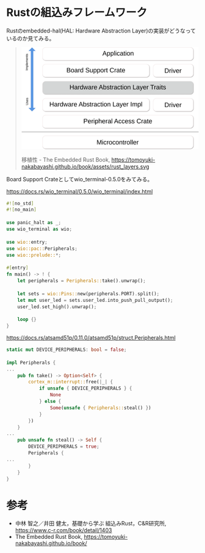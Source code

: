 # Rustの組込みフレームワーク

Rustのembedded-hal(HAL: Hardware Abstraction Layer)の実装がどうなっているのか見てみる。

> ![](./img/rust_layers.svg)
>
> 移植性 - The Embedded Rust Book, https://tomoyuki-nakabayashi.github.io/book/assets/rust_layers.svg

Board Support Crateとしてwio_terminal-0.5.0をみてみる。

https://docs.rs/wio_terminal/0.5.0/wio_terminal/index.html

```rust
#![no_std]
#![no_main]

use panic_halt as _;
use wio_terminal as wio;

use wio::entry;
use wio::pac::Peripherals;
use wio::prelude::*;

#[entry]
fn main() -> ! {
    let peripherals = Peripherals::take().unwrap();
    
    let sets = wio::Pins::new(peripherals.PORT).split();
    let mut user_led = sets.user_led.into_push_pull_output();
    user_led.set_high().unwrap();

    loop {}
}
```

https://docs.rs/atsamd51p/0.11.0/atsamd51p/struct.Peripherals.html

```rust
static mut DEVICE_PERIPHERALS: bool = false;

impl Peripherals {
...
    pub fn take() -> Option<Self> {
        cortex_m::interrupt::free(|_| {
            if unsafe { DEVICE_PERIPHERALS } {
                None
            } else {
                Some(unsafe { Peripherals::steal() })
            }
        })
    }
...
    pub unsafe fn steal() -> Self {
        DEVICE_PERIPHERALS = true;
        Peripherals {
...
        }
    }
}
```

# 参考
- 中林 智之／井田 健太，基礎から学ぶ 組込みRust，C&R研究所, https://www.c-r.com/book/detail/1403
- The Embedded Rust Book, https://tomoyuki-nakabayashi.github.io/book/
